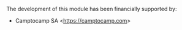 The development of this module has been financially supported by:

- Camptocamp SA \<<https://camptocamp.com>\>
